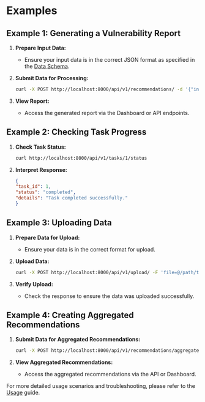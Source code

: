# Examples

## Example 1: Generating a Vulnerability Report

1. **Prepare Input Data:**
   - Ensure your input data is in the correct JSON format as specified in the [Data Schema](data-schema.md).

2. **Submit Data for Processing:**
   ```bash
   curl -X POST http://localhost:8000/api/v1/recommendations/ -d '{"input": "example data"}' -H "Content-Type: application/json"
   ```

3. **View Report:** 
    - Access the generated report via the Dashboard or API endpoints.

## Example 2: Checking Task Progress

1. **Check Task Status:**
    ```bash
    curl http://localhost:8000/api/v1/tasks/1/status
    ```

2. **Interpret Response:**
    ```json
    {
    "task_id": 1,
    "status": "completed",
    "details": "Task completed successfully."
    }
    ```

## Example 3: Uploading Data

1. **Prepare Data for Upload:**
    - Ensure your data is in the correct format for upload.

2. **Upload Data:**
    ```bash
    curl -X POST http://localhost:8000/api/v1/upload/ -F 'file=@/path/to/your/file.json'
    ```

3. **Verify Upload:**

    - Check the response to ensure the data was uploaded successfully.

## Example 4: Creating Aggregated Recommendations

1. **Submit Data for Aggregated Recommendations:**

    ```bash
    curl -X POST http://localhost:8000/api/v1/recommendations/aggregated -d '{"input": "example aggregated data"}' -H "Content-Type: application/json"
    ```


2. **View Aggregated Recommendations:**

    - Access the aggregated recommendations via the API or Dashboard.


For more detailed usage scenarios and troubleshooting, please refer to the [Usage](usage.md) guide.